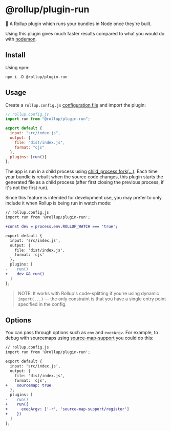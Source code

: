 # @rollup/plugin-run

🍣 A Rollup plugin which runs your bundles in Node once they're built.

Using this plugin gives much faster results compared to what you would do with [nodemon](https://nodemon.io/).

## Install

Using npm:

```console
npm i -D @rollup/plugin-run
```

## Usage

Create a `rollup.config.js` [configuration file](https://www.rollupjs.org/guide/en/#configuration-files) and import the plugin:

```js
// rollup.config.js
import run from "@rollup/plugin-run";

export default {
  input: "src/index.js",
  output: {
    file: "dist/index.js",
    format: "cjs"
  },
  plugins: [run()]
};
```

The app is run in a child process using [child_process.fork(...)](https://nodejs.org/api/child_process.html#child_process_child_process_fork_modulepath_args_options). Each time your bundle is rebuilt when the source code changes, this plugin starts the generated file as a child process (after first closing the previous process, if it's not the first run).

Since this feature is intended for development use, you may prefer to only include it when Rollup is being run in watch mode:

```diff
// rollup.config.js
import run from '@rollup/plugin-run';

+const dev = process.env.ROLLUP_WATCH === 'true';

export default {
  input: 'src/index.js',
  output: {
    file: 'dist/index.js',
    format: 'cjs'
  },
  plugins: [
-    run()
+    dev && run()
  ]
};
```

> NOTE: It works with Rollup's code-splitting if you're using dynamic `import(...)` — the only constraint is that you have a single entry point specified in the config.

## Options

You can pass through options such as `env` and `execArgv`. For example, to debug with sourcemaps using [source-map-support](https://www.npmjs.com/package/source-map-support) you could do this:

```diff
// rollup.config.js
import run from '@rollup/plugin-run';

export default {
  input: 'src/index.js',
  output: {
    file: 'dist/index.js',
    format: 'cjs',
+    sourcemap: true
  },
  plugins: [
-    run()
+    run({
+      execArgv: ['-r', 'source-map-support/register']
+    })
  ]
};
```
